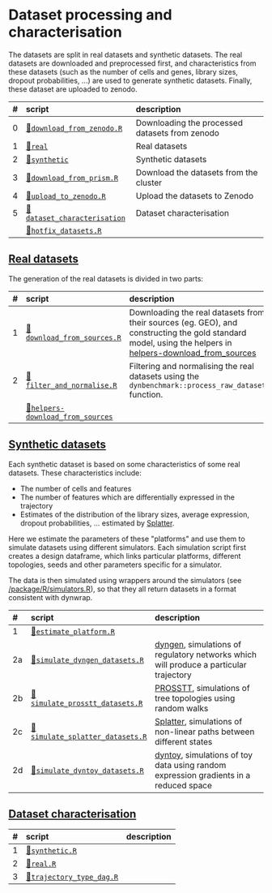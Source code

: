 
# Dataset processing and characterisation

The datasets are split in real datasets and synthetic datasets. The real datasets are downloaded and preprocessed first, and characteristics from these datasets (such as the number of cells and genes, library sizes, dropout probabilities, ...) are used to generate synthetic datasets. Finally, these dataset are uploaded to zenodo.

| \#  | script                                                     | description                                    |
|:----|:-----------------------------------------------------------|:-----------------------------------------------|
| 0   | [📄`download_from_zenodo.R`](00-download_from_zenodo.R)     | Downloading the processed datasets from zenodo |
| 1   | [📁`real`](01-real)                                         | Real datasets                                  |
| 2   | [📁`synthetic`](02-synthetic)                               | Synthetic datasets                             |
| 3   | [📄`download_from_prism.R`](03-download_from_prism.R)       | Download the datasets from the cluster         |
| 4   | [📄`upload_to_zenodo.R`](04-upload_to_zenodo.R)             | Upload the datasets to Zenodo                  |
| 5   | [📁`dataset_characterisation`](05-dataset_characterisation) | Dataset characterisation                       |
|     | [📄`hotfix_datasets.R`](hotfix_datasets.R)                  |                                                |

## [Real datasets](01-real)

The generation of the real datasets is divided in two parts:

<table>
<colgroup>
<col width="2%" />
<col width="25%" />
<col width="71%" />
</colgroup>
<thead>
<tr class="header">
<th align="left">#</th>
<th align="left">script</th>
<th align="left">description</th>
</tr>
</thead>
<tbody>
<tr class="odd">
<td align="left">1</td>
<td align="left"><a href="01-real/01-download_from_sources.R">📄<code>download_from_sources.R</code></a></td>
<td align="left">Downloading the real datasets from their sources (eg. GEO), and constructing the gold standard model, using the helpers in <a href="helpers-download_from_sources" class="uri">helpers-download_from_sources</a></td>
</tr>
<tr class="even">
<td align="left">2</td>
<td align="left"><a href="01-real/02-filter_and_normalise.R">📄<code>filter_and_normalise.R</code></a></td>
<td align="left">Filtering and normalising the real datasets using the <code>dynbenchmark::process_raw_dataset</code> function.</td>
</tr>
<tr class="odd">
<td align="left"></td>
<td align="left"><a href="helpers-download_from_sources">📁<code>helpers-download_from_sources</code></a></td>
<td align="left"></td>
</tr>
</tbody>
</table>

## [Synthetic datasets](02-synthetic)

Each synthetic dataset is based on some characteristics of some real datasets. These characteristics include:

-   The number of cells and features
-   The number of features which are differentially expressed in the trajectory
-   Estimates of the distribution of the library sizes, average expression, dropout probabilities, ... estimated by [Splatter](https://github.com/Oshlack/splatter).

Here we estimate the parameters of these "platforms" and use them to simulate datasets using different simulators. Each simulation script first creates a design dataframe, which links particular platforms, different topologies, seeds and other parameters specific for a simulator.

The data is then simulated using wrappers around the simulators (see [/package/R/simulators.R](/package/R/simulators.R)), so that they all return datasets in a format consistent with dynwrap.

<table>
<colgroup>
<col width="2%" />
<col width="34%" />
<col width="62%" />
</colgroup>
<thead>
<tr class="header">
<th align="left">#</th>
<th align="left">script</th>
<th align="left">description</th>
</tr>
</thead>
<tbody>
<tr class="odd">
<td align="left">1</td>
<td align="left"><a href="02-synthetic/01-estimate_platform.R">📄<code>estimate_platform.R</code></a></td>
<td align="left"></td>
</tr>
<tr class="even">
<td align="left">2a</td>
<td align="left"><a href="02-synthetic/02a-simulate_dyngen_datasets.R">📄<code>simulate_dyngen_datasets.R</code></a></td>
<td align="left"><a href="https://github.com/dynverse/dyngen">dyngen</a>, simulations of regulatory networks which will produce a particular trajectory</td>
</tr>
<tr class="odd">
<td align="left">2b</td>
<td align="left"><a href="02-synthetic/02b-simulate_prosstt_datasets.R">📄<code>simulate_prosstt_datasets.R</code></a></td>
<td align="left"><a href="https://github.com/soedinglab/prosstt">PROSSTT</a>, simulations of tree topologies using random walks</td>
</tr>
<tr class="even">
<td align="left">2c</td>
<td align="left"><a href="02-synthetic/02c-simulate_splatter_datasets.R">📄<code>simulate_splatter_datasets.R</code></a></td>
<td align="left"><a href="https://github.com/Oshlack/splatter">Splatter</a>, simulations of non-linear paths between different states</td>
</tr>
<tr class="odd">
<td align="left">2d</td>
<td align="left"><a href="02-synthetic/02d-simulate_dyntoy_datasets.R">📄<code>simulate_dyntoy_datasets.R</code></a></td>
<td align="left"><a href="https://github.com/dynverse/dyntoy">dyntoy</a>, simulations of toy data using random expression gradients in a reduced space</td>
</tr>
</tbody>
</table>

## [Dataset characterisation](05-dataset_characterisation)

| \#  | script                                                                          | description |
|:----|:--------------------------------------------------------------------------------|:------------|
| 1   | [📄`synthetic.R`](05-dataset_characterisation/1-synthetic.R)                     |             |
| 2   | [📄`real.R`](05-dataset_characterisation/2-real.R)                               |             |
| 3   | [📄`trajectory_type_dag.R`](05-dataset_characterisation/3-trajectory_type_dag.R) |             |
